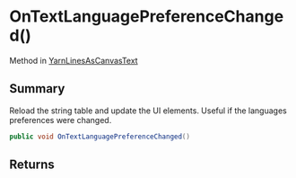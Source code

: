 # OnTextLanguagePreferenceChanged()

Method in [YarnLinesAsCanvasText](/api/csharp/yarn.unity.yarnlinesascanvastext.md)

## Summary


Reload the string table and update the UI elements. Useful if
the languages preferences were changed.


```csharp
public void OnTextLanguagePreferenceChanged()
```

## Returns



